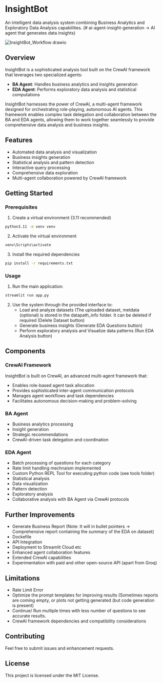 # InsightBot
An intelligent data analysis system combining Business Analytics and Exploratory Data Analysis capabilities. (# ai-agent-insight-generation ->
AI agent that generates data insights)

![InsightBot_Workflow drawio](https://github.com/user-attachments/assets/4acac482-eb8c-4f10-8362-5e66737f4769)

## Overview
InsightBot is a sophisticated analysis tool built on the CrewAI framework that leverages two specialized agents:
- **BA Agent**: Handles business analytics and insights generation
- **EDA Agent**: Performs exploratory data analysis and statistical computations

InsightBot harnesses the power of CrewAI, a multi-agent framework designed for orchestrating role-playing, autonomous AI agents. This framework enables complex task delegation and collaboration between the BA and EDA agents, allowing them to work together seamlessly to provide comprehensive data analysis and business insights.

## Features
- Automated data analysis and visualization
- Business insights generation
- Statistical analysis and pattern detection
- Interactive query processing
- Comprehensive data exploration
- Multi-agent collaboration powered by CrewAI framework

## Getting Started
### Prerequisites
1. Create a virtual environment (3.11 recommended)
```bash
python3.11 -m venv venv
```
2. Activate the virtual environment
```bash
venv\Scripts\activate
```
3. Install the required dependencies
```bash
pip install -r requirements.txt
```
### Usage
1. Run the main application:
```bash
streamlit run app.py
```
2. Use the system through the provided interface to:
    - Load and analyze datasets (The uploaded dataset, metdata (optional) is stored in the datapath_info folder. It can be deleted if required (Delete Dataset button)
    - Generate business insights (Generate EDA Questions button)
    - Perform exploratory analysis and Visualize data patterns (Run EDA Analysis button)

## Components
### CrewAI Framework
InsightBot is built on CrewAI, an advanced multi-agent framework that:
- Enables role-based agent task allocation
- Provides sophisticated inter-agent communication protocols
- Manages agent workflows and task dependencies
- Facilitates autonomous decision-making and problem-solving
### BA Agent
- Business analytics processing
- Insight generation
- Strategic recommendations
- CrewAI-driven task delegation and coordination
### EDA Agent
- Batch processing of questions for each category
- Rate limit handling mechnaism implemented
- Custom Python REPL Tool for executing python code (see tools folder)
- Statistical analysis
- Data visualization
- Pattern detection
- Exploratory analysis
- Collaborative analysis with BA Agent via CrewAI protocols

## Further Improvements
- Generate Business Report (Note: It will in bullet pointers -> Comprehensive report containing the summary of the EDA on dataset)
- Dockefile
- API Integration
- Deployment to Streamlit Cloud etc
- Enhanced agent collaboration features
- Extended CrewAI capabilities
- Experimentation with paid and other open-source API (apart from Groq)

## Limitations
- Rate Limit Error
- Optimize the prompt templates for improving results (Sometimes reports are coming empty, or plots not getting generated (but code generation is present)
- Continue/ Run multiple times with less number of questions to see accurate results.
- CrewAI framework dependencies and compatibility considerations

## Contributing
Feel free to submit issues and enhancement requests.

## License
This project is licensed under the MIT License.
